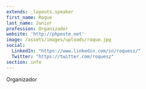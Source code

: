 ```yaml
---
extends: _layouts.speaker
first_name: Roque
last_name: Junior
profession: Organizador
website: 'http://phpeste.net'
image: /assets/images/uploads/roque.jpg
social:
  LinkedIn: "https://www.linkedin.com/in/roquesz/"
  Twitter: "https://twitter.com/roquesz"
section: info
---
```

Organizador
